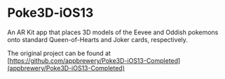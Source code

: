 # Poke3D-iOS13
An AR Kit app that places 3D models of the Eevee and Oddish pokemons onto standard Queen-of-Hearts and Joker cards, respectively.

The original project can be found at [https://github.com/appbrewery/Poke3D-iOS13-Completed](appbrewery/Poke3D-iOS13-Completed)
